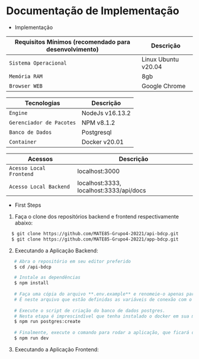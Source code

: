 # Documentação de Implementação

- Implementação 

| Requisitos Mínimos (recomendado para desenvolvimento) | Descrição |
| --------- | --------- |
| `Sistema Operacional` | Linux Ubuntu v20.04 |
| `Memória RAM` | 8gb |
| `Browser WEB` | Google Chrome |

| Tecnologias | Descrição |
| --------- | --------- |
| `Engine` | NodeJs v16.13.2 |
| `Gerenciador de Pacotes` | NPM v8.1.2 |
| `Banco de Dados` | Postgresql |
| `Container` | Docker v20.01 |

| Acessos | Descrição |
| --------- | --------- |
| `Acesso Local Frontend` | localhost:3000 |
| `Acesso Local Backend` | localhost:3333, localhost:3333/api/docs |

- First Steps
1. Faça o clone dos repositórios backend e frontend respectivamente abaixo:

```sh
  $ git clone https://github.com/MATE85-Grupo4-20221/api-bdcp.git
  $ git clone https://github.com/MATE85-Grupo4-20221/app-bdcp.git
```

2. Executando a Aplicação Backend:
 ```sh
    # Abra o repositório em seu editor preferido
    $ cd /api-bdcp
 
    # Instale as dependências
    $ npm install
    
    # Faça uma cópia do arquivo **.env.example** e renomeie-o apenas para **.env**
    # É neste arquivo que estão definidas as variáveis de conexão com o banco. 
    
    # Execute o script de criação do banco de dados postgres.
    # Nesta etapa é imprescindível que tenha instalado o docker em sua máquina. Caso não tenha e opte por fazer a configuração manual do banco, não esqueça de checar as variáveis de configuração no arquivo **.env**
    $ npm run postgres:create
    
    # Finalmente, execute o comando para rodar a aplicação, que ficará disponível em localhost:3333.
    $ npm run dev
 ```

3. Executando a Aplicação Frontend:

